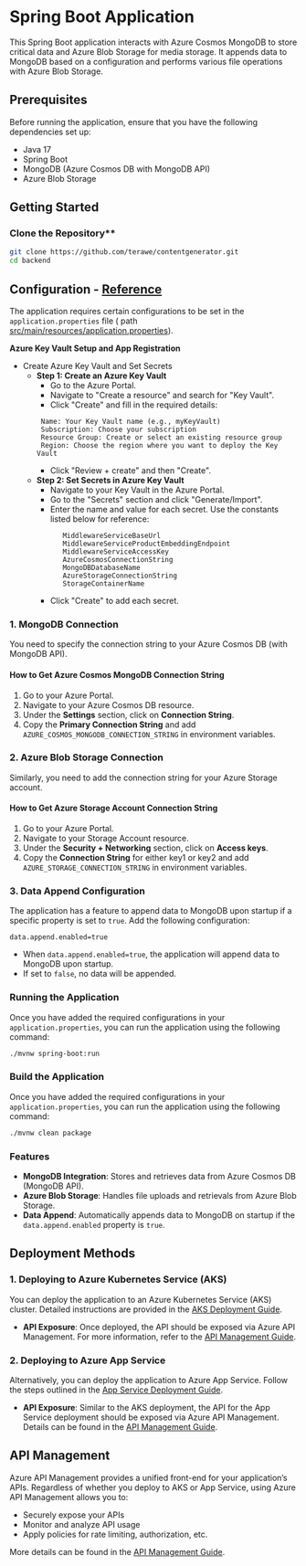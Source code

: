 # Spring Boot Application

This Spring Boot application interacts with Azure Cosmos MongoDB to store critical data and Azure Blob Storage for media storage. It appends data to MongoDB based on a configuration and performs various file operations with Azure Blob Storage.

## Prerequisites

Before running the application, ensure that you have the following dependencies set up:

- Java 17
- Spring Boot
- MongoDB (Azure Cosmos DB with MongoDB API)
- Azure Blob Storage

## Getting Started

### Clone the Repository**

   ```bash
   git clone https://github.com/terawe/contentgenerator.git
   cd backend
   ```

## Configuration - [Reference](env_variables.md)

The application requires certain configurations to be set in the `application.properties` file ( path [src/main/resources/application.properties](src/main/resources/application.properties)).

**Azure Key Vault Setup and App Registration**
* Create Azure Key Vault and Set Secrets
  * **Step 1: Create an Azure Key Vault**
    * Go to the Azure Portal.
    * Navigate to "Create a resource" and search for "Key Vault".
    * Click "Create" and fill in the required details:
     ```
      Name: Your Key Vault name (e.g., myKeyVault)
      Subscription: Choose your subscription
      Resource Group: Create or select an existing resource group
      Region: Choose the region where you want to deploy the Key Vault
     ```
    * Click "Review + create" and then "Create".
  * **Step 2: Set Secrets in Azure Key Vault**
    * Navigate to your Key Vault in the Azure Portal.
    * Go to the "Secrets" section and click "Generate/Import".
    * Enter the name and value for each secret. Use the constants listed below for reference:
         ```
            MiddlewareServiceBaseUrl
            MiddlewareServiceProductEmbeddingEndpoint
            MiddlewareServiceAccessKey
            AzureCosmosConnectionString
            MongoDBDatabaseName
            AzureStorageConnectionString
            StorageContainerName
         ```
    * Click "Create" to add each secret.

### 1. MongoDB Connection

You need to specify the connection string to your Azure Cosmos DB (with MongoDB API).

#### How to Get Azure Cosmos MongoDB Connection String

1. Go to your Azure Portal.
2. Navigate to your Azure Cosmos DB resource.
3. Under the **Settings** section, click on **Connection String**.
4. Copy the **Primary Connection String** and add `AZURE_COSMOS_MONGODB_CONNECTION_STRING` in environment variables.

### 2. Azure Blob Storage Connection

Similarly, you need to add the connection string for your Azure Storage account.

#### How to Get Azure Storage Account Connection String

1. Go to your Azure Portal.
2. Navigate to your Storage Account resource.
3. Under the **Security + Networking** section, click on **Access keys**.
4. Copy the **Connection String** for either key1 or key2 and add `AZURE_STORAGE_CONNECTION_STRING` in environment variables.

### 3. Data Append Configuration

The application has a feature to append data to MongoDB upon startup if a specific property is set to `true`. Add the following configuration:

```properties
data.append.enabled=true
```
* When `data.append.enabled=true`, the application will append data to MongoDB upon startup.
* If set to `false`, no data will be appended.

### Running the Application
Once you have added the required configurations in your `application.properties`, you can run the application using the following command:

```bash
./mvnw spring-boot:run
```

### Build the Application
Once you have added the required configurations in your `application.properties`, you can run the application using the following command:

```bash
./mvnw clean package
```

### Features

* **MongoDB Integration**: Stores and retrieves data from Azure Cosmos DB (MongoDB API).
* **Azure Blob Storage**: Handles file uploads and retrievals from Azure Blob Storage.
* **Data Append**: Automatically appends data to MongoDB on startup if the `data.append.enabled` property is `true`.

## Deployment Methods

### 1. Deploying to Azure Kubernetes Service (AKS)

You can deploy the application to an Azure Kubernetes Service (AKS) cluster. Detailed instructions are provided in the [AKS Deployment Guide](aks.md).

- **API Exposure**: Once deployed, the API should be exposed via Azure API Management. For more information, refer to the [API Management Guide](api_management.md).

### 2. Deploying to Azure App Service

Alternatively, you can deploy the application to Azure App Service. Follow the steps outlined in the [App Service Deployment Guide](app_service.md).

- **API Exposure**: Similar to the AKS deployment, the API for the App Service deployment should be exposed via Azure API Management. Details can be found in the [API Management Guide](api_management.md).

## API Management

Azure API Management provides a unified front-end for your application’s APIs. Regardless of whether you deploy to AKS or App Service, using Azure API Management allows you to:

- Securely expose your APIs
- Monitor and analyze API usage
- Apply policies for rate limiting, authorization, etc.

More details can be found in the [API Management Guide](../api_management.md).
